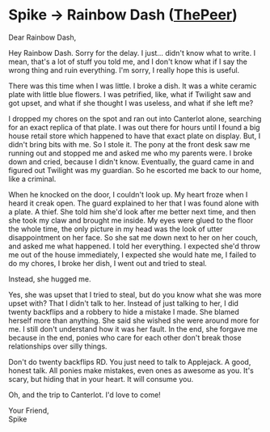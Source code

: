 # Spike → Rainbow Dash ([ThePeer](https://www.fimfiction.net/user/537939/ThePeer))

Dear Rainbow Dash,

Hey Rainbow Dash. Sorry for the delay. I just… didn't know what to write. I mean, that's a lot of stuff you told me, and I don't know what if I say the wrong thing and ruin everything. I'm sorry, I really hope this is useful.

There was this time when I was little. I broke a dish. It was a white ceramic plate with little blue flowers. I was petrified, like, what if Twilight saw and got upset, and what if she thought I was useless, and what if she left me?

I dropped my chores on the spot and ran out into Canterlot alone, searching for an exact replica of that plate. I was out there for hours until I found a big house retail store which happened to have that exact plate on display. But, I didn't bring bits with me. So I stole it. The pony at the front desk saw me running out and stopped me and asked me who my parents were. I broke down and cried, because I didn't know. Eventually, the guard came in and figured out Twilight was my guardian. So he escorted me back to our home, like a criminal. 

When he knocked on the door, I couldn't look up. My heart froze when I heard it creak open. The guard explained to her that I was found alone with a plate. A thief. She told him she'd look after me better next time, and then she took my claw and brought me inside. My eyes were glued to the floor the whole time, the only picture in my head was the look of utter disappointment on her face. So she sat me down next to her on her couch, and asked me what happened. I told her everything. I expected she'd throw me out of the house immediately, I expected she would hate me, I failed to do my chores, I broke her dish, I went out and tried to steal.

Instead, she hugged me. 

Yes, she was upset that I tried to steal, but do you know what she was more upset with? That I didn't talk to her. Instead of just talking to her, I did twenty backflips and a robbery to hide a mistake I made. She blamed herself more than anything. She said she wished she were around more for me. I still don't understand how it was her fault. In the end, she forgave me because in the end, ponies who care for each other don't break those relationships over silly things.

Don't do twenty backflips RD. You just need to talk to Applejack. A good, honest talk. All ponies make mistakes, even ones as awesome as you. It's scary, but hiding that in your heart. It will consume you.

Oh, and the trip to Canterlot. I'd love to come! 

Your Friend,  
Spike
